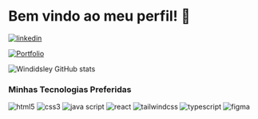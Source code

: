  <h1>Bem vindo ao meu perfil! 👋</h1>

 [![linkedin](https://img.shields.io/badge/LinkedIn-0077B5?style=for-the-badge&logo=linkedin&logoColor=white)](https://www.linkedin.com/in/windisley-lima-ab9447221/)
 
 
[![Portfolio](https://img.shields.io/badge/Portfolio-000?style=for-the-badge&logo=About.me&logoColor=white)](https://windisleydev.com.br)
 
 ![Windidsley GitHub stats](https://github-readme-stats.vercel.app/api?username=Windisley&show_icons=true&theme=highcontrast)

 ### Minhas Tecnologias Preferidas 
 <div>
   <img alt="html5" src="https://img.shields.io/badge/HTML5-E34F26?style=for-the-badge&logo=html5&logoColor=white">
   <img alt="css3" src="https://img.shields.io/badge/CSS3-1572B6?style=for-the-badge&logo=css3&logoColor=white">
  <img alt="java script" src="https://img.shields.io/badge/JavaScript-F7DF1E?style=for-the-badge&logo=javascript&logoColor=black">
  <img alt="react" src="https://img.shields.io/badge/React-20232A?style=for-the-badge&logo=react&logoColor=61DAFB">
  <img alt="tailwindcss" src="https://img.shields.io/badge/TailwindCSS-38B2AC?style=for-the-badge&logo=tailwindcss&logoColor=white">
  <img alt="typescript" src="https://img.shields.io/badge/TypeScript-3178C6?style=for-the-badge&logo=typescript&logoColor=white">
  <img alt="figma" src="https://img.shields.io/badge/Figma-F24E1E?style=for-the-badge&logo=figma&logoColor=white">

 </div>
 

